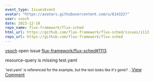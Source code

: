```yaml
---
event_type: IssuesEvent
avatar: "https://avatars.githubusercontent.com/u/814322?"
user: vsoch
date: 2023-12-10
repo_name: flux-framework/flux-sched
html_url: https://github.com/flux-framework/flux-sched/issues/1113
repo_url: https://github.com/flux-framework/flux-sched
---
```


<a href='https://github.com/vsoch' target='_blank'>vsoch</a> open issue <a href='https://github.com/flux-framework/flux-sched/issues/1113' target='_blank'>flux-framework/flux-sched#1113</a>.

<p>resource-query is missing test.yaml</p><small>`test.yaml` is referenced for the example, but the test looks like it's gone?...</small><a href='https://github.com/flux-framework/flux-sched/issues/1113' target='_blank'>View Comment</a>